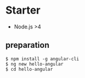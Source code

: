 # Starter

- Node.js >4

## preparation

```
$ npm install -g angular-cli
$ ng new hello-angular
$ cd hello-angular
```

 